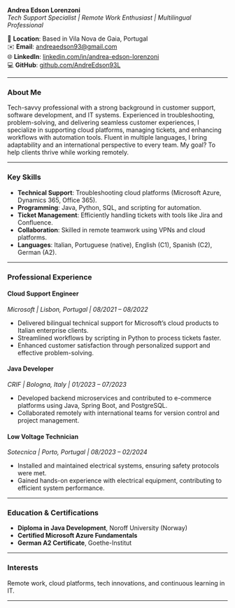 **Andrea Edson Lorenzoni**  
*Tech Support Specialist | Remote Work Enthusiast | Multilingual Professional*

📍 **Location**: Based in Vila Nova de Gaia, Portugal  
✉️ **Email**: andreaedson93@gmail.com  
🌐 **LinkedIn**: [linkedin.com/in/andrea-edson-lorenzoni](https://www.linkedin.com/in/andrea-edson-lorenzoni)  
💻 **GitHub**: [github.com/AndreEdson93L](https://github.com/AndreEdson93L)  

---

### **About Me**  
Tech-savvy professional with a strong background in customer support, software development, and IT systems. Experienced in troubleshooting, problem-solving, and delivering seamless customer experiences, I specialize in supporting cloud platforms, managing tickets, and enhancing workflows with automation tools. Fluent in multiple languages, I bring adaptability and an international perspective to every team. My goal? To help clients thrive while working remotely.  

---

### **Key Skills**  
- **Technical Support**: Troubleshooting cloud platforms (Microsoft Azure, Dynamics 365, Office 365).  
- **Programming**: Java, Python, SQL, and scripting for automation.  
- **Ticket Management**: Efficiently handling tickets with tools like Jira and Confluence.  
- **Collaboration**: Skilled in remote teamwork using VPNs and cloud platforms.  
- **Languages**: Italian, Portuguese (native), English (C1), Spanish (C2), German (A2).  

---

### **Professional Experience**  

#### **Cloud Support Engineer**  
*Microsoft | Lisbon, Portugal | 08/2021 – 08/2022*  
- Delivered bilingual technical support for Microsoft’s cloud products to Italian enterprise clients.  
- Streamlined workflows by scripting in Python to process tickets faster.  
- Enhanced customer satisfaction through personalized support and effective problem-solving.  

#### **Java Developer**  
*CRIF | Bologna, Italy | 01/2023 – 07/2023*  
- Developed backend microservices and contributed to e-commerce platforms using Java, Spring Boot, and PostgreSQL.  
- Collaborated remotely with international teams for version control and project management.  

#### **Low Voltage Technician**  
*Sotecnica | Porto, Portugal | 08/2023 – 02/2024*  
- Installed and maintained electrical systems, ensuring safety protocols were met.  
- Gained hands-on experience with electrical equipment, contributing to efficient system performance.  

---

### **Education & Certifications**  
- **Diploma in Java Development**, Noroff University (Norway)  
- **Certified Microsoft Azure Fundamentals**  
- **German A2 Certificate**, Goethe-Institut  

---

### **Interests**  
Remote work, cloud platforms, tech innovations, and continuous learning in IT.  

---
